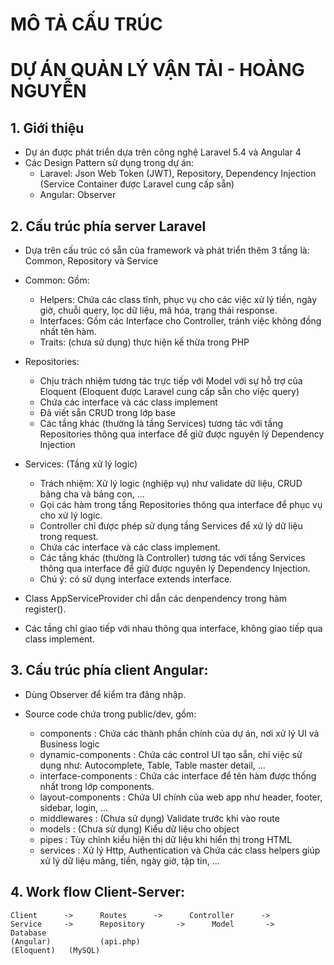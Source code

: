 # MÔ TẢ CẤU TRÚC
# DỰ ÁN QUẢN LÝ VẬN TẢI - HOÀNG NGUYỄN

## 1. Giới thiệu
- Dự án được phát triển dựa trên công nghệ Laravel 5.4 và Angular 4
- Các Design Pattern sử dụng trong dự án:
  + Laravel: Json Web Token (JWT), Repository, Dependency Injection (Service Container được Laravel cung cấp sẵn)
  + Angular: Observer

## 2. Cấu trúc phía server Laravel
- Dựa trên cấu trúc có sẵn của framework và phát triển thêm 3 tầng là: Common, Repository và Service

- Common: Gồm:
  + Helpers: Chứa các class tĩnh, phục vụ cho các việc xử lý tiền, ngày giờ, chuỗi query, lọc dữ liệu, mã hóa, trạng thái response.
  + Interfaces: Gồm các Interface cho Controller, tránh việc không đồng nhất tên hàm.
  + Traits: (chưa sử dụng) thực hiện kế thừa trong PHP

- Repositories:
  + Chịu trách nhiệm tương tác trực tiếp với Model với sự hỗ trợ của Eloquent (Eloquent được Laravel cung cấp sẵn cho việc query)
  + Chứa các interface và các class implement
  + Đã viết sẵn CRUD trong lớp base
  + Các tầng khác (thường là tầng Services) tương tác với tầng Repositories thông qua interface để giữ được nguyên lý Dependency Injection

- Services: (Tầng xử lý logic)
  + Trách nhiệm: Xử lý logic (nghiệp vụ) như validate dữ liệu, CRUD bảng cha và bảng con, ... 
  + Gọi các hàm trong tầng Repositories thông qua interface để phục vụ cho xử lý logic.
  + Controller chỉ được phép sử dụng tầng Services để xử lý dữ liệu trong request.
  + Chứa các interface và các class implement.
  + Các tầng khác (thường là Controller) tương tác với tầng Services thông qua interface để giữ được nguyên lý Dependency Injection.
  + Chú ý: có sử dụng interface extends interface.

- Class AppServiceProvider chỉ dẫn các denpendency trong hàm register().
- Các tầng chỉ giao tiếp với nhau thông qua interface, không giao tiếp qua class implement.

## 3. Cấu trúc phía client Angular:
- Dùng Observer để kiểm tra đăng nhập.
- Source code chứa trong public/dev, gồm:

  + components                : Chứa các thành phần chính của dự án, nơi xử lý UI và Business logic
  + dynamic-components        : Chứa các control UI tạo sẵn, chỉ việc sử dụng như: Autocomplete, Table, Table master detail, ...
  + interface-components      : Chứa các interface để tên hàm được thống nhất trong lớp components.
  + layout-components         : Chứa UI chính của web app như header, footer, sidebar, login, ...
  + middlewares               : (Chưa sử dụng) Validate trước khi vào route
  + models                    : (Chưa sử dụng) Kiểu dữ liệu cho object
  + pipes                     : Tùy chỉnh kiểu hiện thị dữ liệu khi hiển thị trong HTML
  + services                  : Xử lý Http, Authentication và Chứa các class helpers giúp xử lý dữ liệu mảng, tiền, ngày giờ, tập tin, ...

## 4. Work flow Client-Server:
```
Client      ->      Routes      ->      Controller      ->      Service     ->      Repository       ->      Model       ->      Database 
(Angular)           (api.php)                                                                                       (Eloquent)   (MySQL)       
```